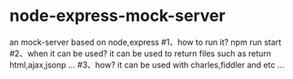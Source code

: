 # node-express-mock-server
an mock-server based on node,express
#1、how to run it? 
 npm run start 
#2、when it can be used?
 it can be used to return files such as return html,ajax,jsonp ...
#3、how?
 it can be used with charles,fiddler and etc ...
